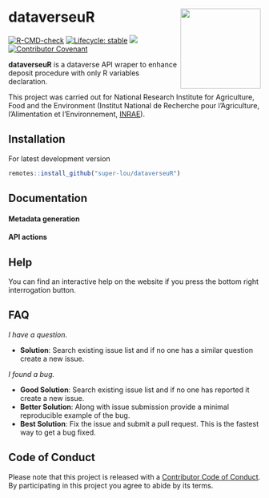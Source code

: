 # dataverseuR <img src="https://github.com/super-lou/dataverseuR/blob/17d88f3108a7370ab2bfe60c24e3487ab483ae9d/figures/logo_dataverseuR.png" align="right" width=160 height=160 alt=""/>

<!-- badges: start -->
[![R-CMD-check](https://github.com/super-lou/dataverseuR/actions/workflows/R-CMD-check.yaml/badge.svg)](https://github.com/super-lou/dataverseuR/actions/workflows/R-CMD-check.yaml)
[![Lifecycle: stable](https://img.shields.io/badge/lifecycle-stable-green)](https://lifecycle.r-lib.org/articles/stages.html)
![](https://img.shields.io/github/last-commit/super-lou/dataverseuR)
[![Contributor Covenant](https://img.shields.io/badge/Contributor%20Covenant-2.1-4baaaa.svg)](code_of_conduct.md) 
<!-- badges: end -->

**dataverseuR** is a dataverse API wraper to enhance deposit procedure with only R variables declaration.


This project was carried out for National Research Institute for Agriculture, Food and the Environment (Institut National de Recherche pour l’Agriculture, l’Alimentation et l’Environnement, [INRAE](https://agriculture.gouv.fr/inrae-linstitut-national-de-recherche-pour-lagriculture-lalimentation-et-lenvironnement)).


## Installation
For latest development version
``` r
remotes::install_github("super-lou/dataverseuR")
```

## Documentation

#### Metadata generation



#### API actions



## Help
You can find an interactive help on the website if you press the bottom right interrogation button.


## FAQ
*I have a question.*

-   **Solution**: Search existing issue list and if no one has a similar question create a new issue.

*I found a bug.*

-   **Good Solution**: Search existing issue list and if no one has reported it create a new issue.
-   **Better Solution**: Along with issue submission provide a minimal reproducible example of the bug.
-   **Best Solution**: Fix the issue and submit a pull request. This is the fastest way to get a bug fixed.


## Code of Conduct
Please note that this project is released with a [Contributor Code of Conduct](CODE_OF_CONDUCT.md). By participating in this project you agree to abide by its terms.
